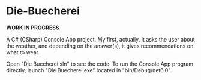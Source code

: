# Die-Buecherei
**WORK IN PROGRESS**

A C# (CSharp) Console App project. My first, actually. It asks the user about the weather, and depending on the answer(s), it gives recommendations on what to wear. 

Open "Die Buecherei.sln" to see the code. To run the Console App program directly, launch "Die Buecherei.exe" located in "bin/Debug/net6.0". 
